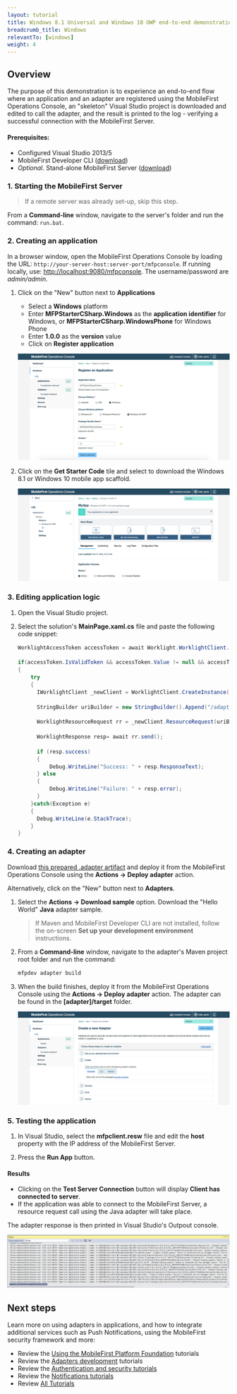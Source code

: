 ```yaml
---
layout: tutorial
title: Windows 8.1 Universal and Windows 10 UWP end-to-end demonstration
breadcrumb_title: Windows
relevantTo: [windows]
weight: 4
---
```

## Overview
The purpose of this demonstration is to experience an end-to-end flow where an application and an adapter are registered using the MobileFirst Operations Console, an "skeleton" Visual Studio project is downloaded and edited to call the adapter, and the result is printed to the log - verifying a successful connection with the MobileFirst Server.

#### Prerequisites:

* Configured Visual Studio 2013/5
* MobileFirst Developer CLI ([download]({{site.baseurl}}/downloads))
* *Optional*. Stand-alone MobileFirst Server ([download]({{site.baseurl}}/downloads))

### 1. Starting the MobileFirst Server

> If a remote server was already set-up, skip this step.

From a **Command-line** window, navigate to the server's folder and run the command: `run.bat`.

### 2. Creating an application

In a browser window, open the MobileFirst Operations Console by loading the URL: `http://your-server-host:server-port/mfpconsole`. If running locally, use: [http://localhost:9080/mfpconsole](http://localhost:9080/mfpconsole). The username/password are *admin/admin*.

1. Click on the "New" button next to **Applications**
    * Select a **Windows** platform
    * Enter **MFPStarterCSharp.Windows** as the **application identifier** for Windows, or **MFPStarterCSharp.WindowsPhone** for Windows Phone
    * Enter **1.0.0** as the **version** value
    * Click on **Register application**

    ![Image of selecting platform, and providing an identifier and version](register-an-application-windows.png)

2. Click on the **Get Starter Code** tile and select to download the Windows 8.1 or Windows 10 mobile app scaffold.

    ![Image of downloading a sample application](download-starter-code-windows.png)

### 3. Editing application logic

1. Open the Visual Studio project.

2. Select the solution's **MainPage.xaml.cs** file and paste the following code snippet:

    ```csharp
    WorklightAccessToken accessToken = await Worklight.WorklightClient.CreateInstance().AuthorizationManager.ObtainAccessToken("");

    if(accessToken.IsValidToken && accessToken.Value != null && accessToken.Value != "")
    {
        try
        {
          IWorklightClient _newClient = WorklightClient.CreateInstance();

          StringBuilder uriBuilder = new StringBuilder().Append("/adapters/JavaAdapter/users/world");    

          WorklightResourceRequest rr = _newClient.ResourceRequest(uriBuilder.ToString(), "GET");

          WorklightResponse resp= await rr.send();

          if (resp.success)
          {
              Debug.WriteLine("Success: " + resp.ResponseText);
          } else
          {
              Debug.WriteLine("Failure: " + resp.error);  
          }
        }catch(Exception e)
        {
          Debug.WriteLine(e.StackTrace);
        }
    }
    ```

### 4. Creating an adapter
Download [this prepared .adapter artifact](../javaAdapter.adapter) and deploy it from the MobileFirst Operations Console using the **Actions → Deploy adapter** action.

Alternatively, click on the "New" button next to **Adapters**.  

1. Select the **Actions → Download sample** option. Download the "Hello World" **Java** adapter sample.

    > If Maven and MobileFirst Developer CLI are not installed, follow the on-screen **Set up your development environment** instructions.

2. From a **Command-line** window, navigate to the adapter's Maven project root folder and run the command:

    ```bash
    mfpdev adapter build
    ```

3. When the build finishes, deploy it from the MobileFirst Operations Console using the **Actions → Deploy adapter** action. The adapter can be found in the **[adapter]/target** folder.

    ![Image of create an adapter](create-an-adapter.png)

### 5. Testing the application

1. In Visual Studio, select the **mfpclient.resw** file and edit the **host** property with the IP address of the MobileFirst Server.

2. Press the **Run App** button.

#### Results
* Clicking on the **Test Server Connection** button will display **Client has connected to server**.
* If the application was able to connect to the MobileFirst Server, a resource request call using the Java adapter will take place.

The adapter response is then printed in Visual Studio's Outpout console.

![Image of application that successfully called a resource from the MobileFirst Server](success_response.png)

## Next steps
Learn more on using adapters in applications, and how to integrate additional services such as Push Notifications, using the MobileFirst security framework and more:

- Review the [Using the MobileFirst Platform Foundation](../../using-the-mfpf-sdk/) tutorials
- Review the [Adapters development](../../adapters/) tutorials
- Review the [Authentication and security tutorials](../../authentication-and-security/)
- Review the [Notifications tutorials](../../notifications/)
- Review [All Tutorials](../../all-tutorials)
